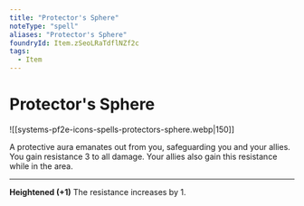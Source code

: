 ```yaml
---
title: "Protector's Sphere"
noteType: "spell"
aliases: "Protector's Sphere"
foundryId: Item.zSeoLRaTdflNZf2c
tags:
  - Item
---
```


# Protector's Sphere
![[systems-pf2e-icons-spells-protectors-sphere.webp|150]]

A protective aura emanates out from you, safeguarding you and your allies. You gain resistance 3 to all damage. Your allies also gain this resistance while in the area.

* * *

**Heightened (+1)** The resistance increases by 1.
